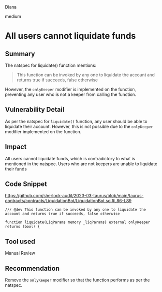 Diana

medium

# All users cannot liquidate funds

## Summary
The natspec for liquidate() function mentions:

> This function can be invoked by any one to liquidate the account and returns true if succeeds, false otherwise

However, the `onlyKeeper` modifier is implemented on the function, preventing any user who is not a keeper from calling the function.

## Vulnerability Detail
As per the natspec for `liquidate()` function, any user should be able to liquidate their account. However, this is not possible due to the `onlyKeeper` modifier implemented on the function.

## Impact
All users cannot liquidate funds, which is contradictory to what is mentioned in the natspec. Users who are not keepers are unable to liquidate their funds
 
## Code Snippet
https://github.com/sherlock-audit/2023-03-taurus/blob/main/taurus-contracts/contracts/LiquidationBot/LiquidationBot.sol#L86-L89

`/// @dev This function can be invoked by any one to liquidate the account and returns true if succeeds, false otherwise`

```solidity
function liquidate(LiqParams memory _liqParams) external onlyKeeper returns (bool) {
```

## Tool used
Manual Review

## Recommendation
Remove the `onlyKeeper` modifier so that the function performs as per the natspec.